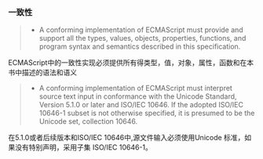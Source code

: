 ### 一致性 ###

  >* A conforming implementation of ECMAScript must provide and support all the types, values, objects, properties, functions, and program syntax and semantics described in this specification.

  ECMAScript中的一致性实现必须提供所有得类型，值，对象，属性，函数和在本书中描述的语法和语义

  >* A conforming implementation of ECMAScript must interpret source text input in conformance with the Unicode Standard, Version 5.1.0 or later and ISO/IEC 10646. If the adopted ISO/IEC 10646-1 subset is not otherwise specified, it is presumed to be the Unicode set, collection 10646.

  在5.1.0或者后续版本和ISO/IEC 10646中,源文件输入必须使用Unicode 标准，如果没有特别声明，采用子集 ISO/IEC 10646-1。